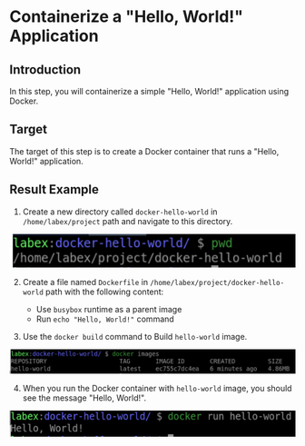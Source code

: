 # Containerize a "Hello, World!" Application 

## Introduction

In this step, you will containerize a simple "Hello, World!" application using Docker. 

## Target

The target of this step is to create a Docker container that runs a "Hello, World!" application.

## Result Example

1. Create a new directory called `docker-hello-world` in `/home/labex/project` path and navigate to this directory.

![challenge-deploy-containerized-applications](assets/challenge-deploy-containerized-applications-1-1.png)

2. Create a file named `Dockerfile` in `/home/labex/project/docker-hello-world` path with the following content:

   - Use `busybox` runtime as a parent image
   - Run `echo "Hello, World!"` command

3. Use the `docker build` command to Build `hello-world` image.

![challenge-deploy-containerized-applications](assets/challenge-deploy-containerized-applications-1-3.png)

4. When you run the Docker container with `hello-world` image, you should see the message "Hello, World!".

![challenge-deploy-containerized-applications](assets/challenge-deploy-containerized-applications-1-4.png)
